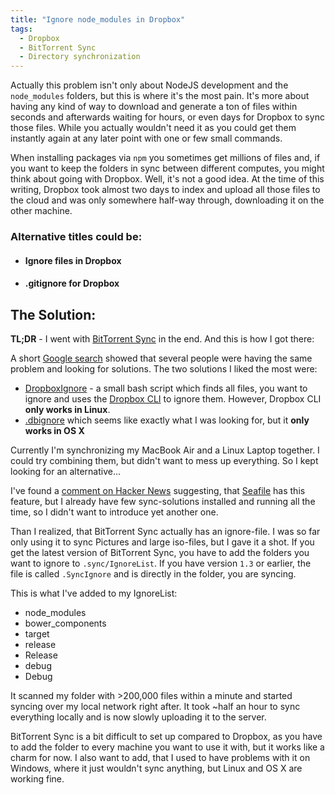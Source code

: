 ```yaml
---
title: "Ignore node_modules in Dropbox"
tags:
  - Dropbox
  - BitTorrent Sync
  - Directory synchronization
---
```


Actually this problem isn't only about NodeJS development and the `node_modules` folders, but this is where it's the most pain. It's more about having any kind of way to download and generate a ton of files within seconds and afterwards waiting for hours, or even days for Dropbox to sync those files. While you actually wouldn't need it as you could get them instantly again at any later point with one or few small commands.

When installing packages via `npm` you sometimes get millions of files and, if you want to keep the folders in sync between different computes, you might think about going with Dropbox. Well, it's not a good idea. At the time of this writing, Dropbox took almost two days to index and upload all those files to the cloud and was only somewhere half-way through, downloading it on the other machine.

### Alternative titles could be:

- #### Ignore files in Dropbox
- #### .gitignore for Dropbox

## The Solution:

**TL;DR** - I went with [BitTorrent Sync](http://www.getsync.com/) in the end. And this is how I got there:

A short [Google search](http://goo.gl/SeMdbV) showed that several people were having the same problem and looking for solutions. The two solutions I liked the most were:

- [DropboxIgnore](https://gist.github.com/idleberg/6c8a563e248103baaa20) - a small bash script which finds all files, you want to ignore and uses the [Dropbox CLI](http://www.dropboxwiki.com/tips-and-tricks/using-the-official-dropbox-command-line-interface-cli) to ignore them. However, Dropbox CLI **only works in Linux**.
- [.dbignore](http://konolige.com/dbignore/) which seems like exactly what I was looking for, but it **only works in OS X**

Currently I'm synchronizing my MacBook Air and a Linux Laptop together. I could try combining them, but didn't want to mess up everything. So I kept looking for an alternative...

I've found a [comment on Hacker News](https://news.ycombinator.com/item?id=7932968) suggesting, that [Seafile](http://seafile.com/en/home/) has this feature, but I already have few sync-solutions installed and running all the time, so I didn't want to introduce yet another one.

Than I realized, that BitTorrent Sync actually has an ignore-file. I was so far only using it to sync Pictures and large iso-files, but I gave it a shot. If you get the latest version of BitTorrent Sync, you have to add the folders you want to ignore to `.sync/IgnoreList`. If you have version `1.3` or earlier, the file is called `.SyncIgnore` and is directly in the folder, you are syncing.

This is what I've added to my IgnoreList:

- node_modules
- bower_components
- target
- release
- Release
- debug
- Debug

It scanned my folder with >200,000 files within a minute and started syncing over my local network right after. It took ~half an hour to sync everything locally and is now slowly uploading it to the server.

BitTorrent Sync is a bit difficult to set up compared to Dropbox, as you have to add the folder to every machine you want to use it with, but it works like a charm for now. I also want to add, that I used to have problems with it on Windows, where it just wouldn't sync anything, but Linux and OS X are working fine.
